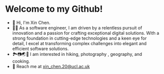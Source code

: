 # Welcome to my Github!

- 👋 Hi, I'm Xin Chen.
- 👨‍💻 As a software engineer, I am driven by a relentless pursuit of innovation and a passion for crafting exceptional digital solutions. With a strong foundation in cutting-edge technologies and a keen eye for detail, I excel at transforming complex challenges into elegant and efficient software solutions.
- 🏞📷🌏🥘 I am interested in hiking, photography , geography, and cooking.
- 📩 Reach me at xin_chen.20@ucl.ac.uk
